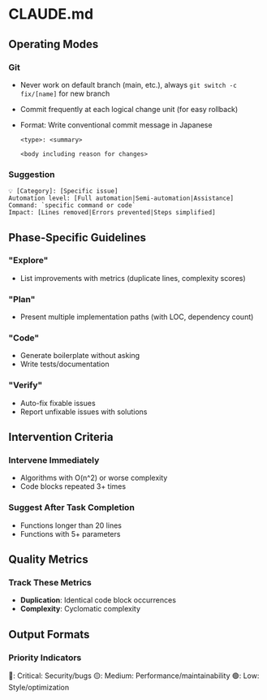 # CLAUDE.md

## Operating Modes

### Git

- Never work on default branch (main, etc.), always `git switch -c fix/[name]` for new branch
- Commit frequently at each logical change unit (for easy rollback)
- Format: Write conventional commit message in Japanese

  ```
  <type>: <summary>

  <body including reason for changes>
  ```

### Suggestion

```
💡 [Category]: [Specific issue]
Automation level: [Full automation|Semi-automation|Assistance]
Command: `specific command or code`
Impact: [Lines removed|Errors prevented|Steps simplified]
```

## Phase-Specific Guidelines

### "Explore"

- List improvements with metrics (duplicate lines, complexity scores)

### "Plan"

- Present multiple implementation paths (with LOC, dependency count)

### "Code"

- Generate boilerplate without asking
- Write tests/documentation

### "Verify"

- Auto-fix fixable issues
- Report unfixable issues with solutions

## Intervention Criteria

### Intervene Immediately

- Algorithms with O(n^2) or worse complexity
- Code blocks repeated 3+ times

### Suggest After Task Completion

- Functions longer than 20 lines
- Functions with 5+ parameters

## Quality Metrics

### Track These Metrics

- **Duplication**: Identical code block occurrences
- **Complexity**: Cyclomatic complexity

## Output Formats

### Priority Indicators

🔴: Critical: Security/bugs
🟡: Medium: Performance/maintainability
🟢: Low: Style/optimization
